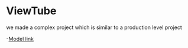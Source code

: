 # ViewTube

we made a complex project which is similar to a production level project

-[Model link](https://app.eraser.io/workspace/YtPqZ1VogxGy1jzIDkzj)
